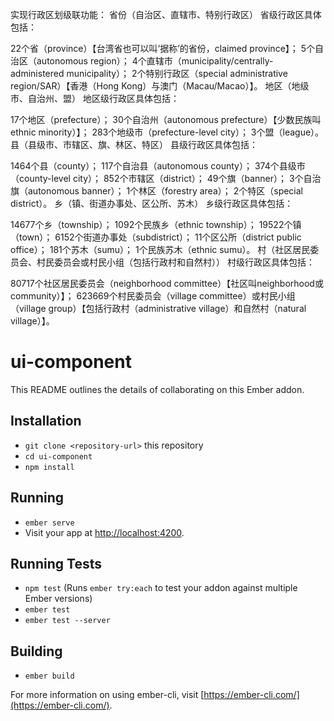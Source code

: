 实现行政区划级联功能：
省份（自治区、直辖市、特别行政区）
省级行政区具体包括：

22个省（province）【台湾省也可以叫‘据称’的省份，claimed province】；
5个自治区（autonomous region）；
4个直辖市（municipality/centrally-administered municipality）；
2个特别行政区（special administrative region/SAR）【香港（Hong Kong）与澳门（Macau/Macao）】。
地区（地级市、自治州、盟）
地区级行政区具体包括：

17个地区（prefecture）；
30个自治州（autonomous prefecture）【少数民族叫ethnic minority）】；
283个地级市（prefecture-level city）；
3个盟（league）。
县（县级市、市辖区、旗、林区、特区）
县级行政区具体包括：

1464个县（county）；
117个自治县（autonomous county）；
374个县级市（county-level city）；
852个市辖区（district）；
49个旗（banner）；
3个自治旗（autonomous banner）；
1个林区（forestry area）；
2个特区（special district）。
乡（镇、街道办事处、区公所、苏木）
乡级行政区具体包括：

14677个乡（township）；
1092个民族乡（ethnic township）；
19522个镇（town）；
6152个街道办事处（subdistrict）；
11个区公所（district public office）；
181个苏木（sumu）；
1个民族苏木（ethnic sumu）。
村（社区居民委员会、村民委员会或村民小组（包括行政村和自然村））
村级行政区具体包括：

80717个社区居民委员会（neighborhood committee）【社区叫neighborhood或community）】；
623669个村民委员会（village committee）或村民小组（village group）【包括行政村（administrative village）和自然村（natural village）】。
# ui-component

This README outlines the details of collaborating on this Ember addon.

## Installation

* `git clone <repository-url>` this repository
* `cd ui-component`
* `npm install`

## Running

* `ember serve`
* Visit your app at [http://localhost:4200](http://localhost:4200).

## Running Tests

* `npm test` (Runs `ember try:each` to test your addon against multiple Ember versions)
* `ember test`
* `ember test --server`

## Building

* `ember build`

For more information on using ember-cli, visit [https://ember-cli.com/](https://ember-cli.com/).
